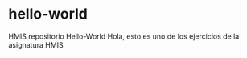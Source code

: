 # hello-world
HMIS repositorio Hello-World
Hola, esto es uno de los ejercicios de la asignatura HMIS
